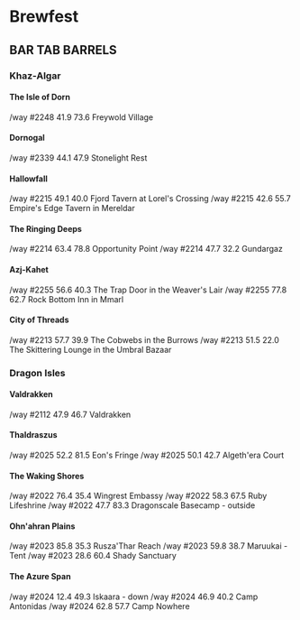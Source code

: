 # Brewfest

## BAR TAB BARRELS

### Khaz-Algar

#### The Isle of Dorn
/way #2248 41.9 73.6 Freywold Village

#### Dornogal
/way #2339 44.1 47.9 Stonelight Rest

#### Hallowfall
/way #2215 49.1 40.0 Fjord Tavern at Lorel's Crossing
/way #2215 42.6 55.7 Empire's Edge Tavern in Mereldar

#### The Ringing Deeps
/way #2214 63.4 78.8 Opportunity Point
/way #2214 47.7 32.2 Gundargaz

#### Azj-Kahet
/way #2255 56.6 40.3 The Trap Door in the Weaver's Lair
/way #2255 77.8 62.7 Rock Bottom Inn in Mmarl

#### City of Threads
/way #2213 57.7 39.9 The Cobwebs in the Burrows
/way #2213 51.5 22.0 The Skittering Lounge in the Umbral Bazaar

### Dragon Isles

#### Valdrakken
/way #2112 47.9 46.7 Valdrakken

#### Thaldraszus
/way #2025 52.2 81.5 Eon's Fringe
/way #2025 50.1 42.7 Algeth'era Court

#### The Waking Shores
/way #2022 76.4 35.4 Wingrest Embassy
/way #2022 58.3 67.5 Ruby Lifeshrine
/way #2022 47.7 83.3 Dragonscale Basecamp - outside

#### Ohn'ahran Plains
/way #2023 85.8 35.3 Rusza'Thar Reach
/way #2023 59.8 38.7 Maruukai - Tent
/way #2023 28.6 60.4 Shady Sanctuary

#### The Azure Span
/way #2024 12.4 49.3 Iskaara - down
/way #2024 46.9 40.2 Camp Antonidas
/way #2024 62.8 57.7 Camp Nowhere
